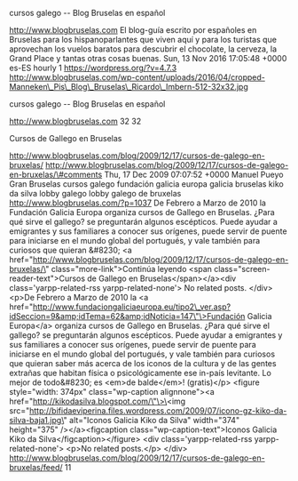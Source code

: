 cursos galego -- Blog Bruselas en español

http://www.blogbruselas.com El blog-guía escrito por españoles en
Bruselas para los hispanoparlantes que viven aquí y para los turistas
que aprovechan los vuelos baratos para descubrir el chocolate, la
cerveza, la Grand Place y tantas otras cosas buenas. Sun, 13 Nov 2016
17:05:48 +0000 es-ES hourly 1 https://wordpress.org/?v=4.7.3
http://www.blogbruselas.com/wp-content/uploads/2016/04/cropped-Manneken\_Pis\_Blog\_Bruselas\_Ricardo\_Imbern-512-32x32.jpg

cursos galego -- Blog Bruselas en español

http://www.blogbruselas.com 32 32

Cursos de Gallego en Bruselas

http://www.blogbruselas.com/blog/2009/12/17/cursos-de-galego-en-bruxelas/
http://www.blogbruselas.com/blog/2009/12/17/cursos-de-galego-en-bruxelas/\#comments
Thu, 17 Dec 2009 07:07:52 +0000 Manuel Pueyo Gran Bruselas cursos galego
fundación galicia europa galicia bruselas kiko da silva lobby galego
lobby galego de bruxelas http://www.blogbruselas.com/?p=1037 De Febrero
a Marzo de 2010 la Fundación Galicia Europa organiza cursos de Gallego
en Bruselas. ¿Para qué sirve el gallego? se preguntarán algunos
escépticos. Puede ayudar a emigrantes y sus familiares a conocer sus
orígenes, puede servir de puente para iniciarse en el mundo global del
portugués, y vale también para curiosos que quieran &\#8230; \<a
href=\"http://www.blogbruselas.com/blog/2009/12/17/cursos-de-galego-en-bruxelas/\"
class=\"more-link\"\>Continúa leyendo \<span
class=\"screen-reader-text\"\>Cursos de Gallego en
Bruselas\</span\>\</a\>\<div class=\'yarpp-related-rss
yarpp-related-none\'\> No related posts. \</div\> \<p\>De Febrero a
Marzo de 2010 la \<a
href=\"http://www.fundaciongaliciaeuropa.eu/tipo2\_ver.asp?idSeccion=9&amp;idTema=62&amp;idNoticia=147\"\>Fundación
Galicia Europa\</a\> organiza cursos de Gallego en Bruselas. ¿Para qué
sirve el gallego? se preguntarán algunos escépticos. Puede ayudar a
emigrantes y sus familiares a conocer sus orígenes, puede servir de
puente para iniciarse en el mundo global del portugués, y vale también
para curiosos que quieran saber más acerca de los iconos de la cultura y
de las gentes extrañas que habitan física o psicológicamente ese in-país
levitante. Lo mejor de todo&\#8230; es \<em\>de balde\</em\>!
(gratis)\</p\> \<figure style=\"width: 374px\" class=\"wp-caption
alignnone\"\>\<a href=\"http://kikodasilva.blogspot.com/\"\>\<img
src=\"http://bifidaeviperina.files.wordpress.com/2009/07/icono-gz-kiko-da-silva-baja1.jpg\"
alt=\"Iconos Galicia Kiko da Silva\" width=\"374\" height=\"375\"
/\>\</a\>\<figcaption class=\"wp-caption-text\"\>Iconos Galicia Kiko da
Silva\</figcaption\>\</figure\> \<div class=\'yarpp-related-rss
yarpp-related-none\'\> \<p\>No related posts.\</p\> \</div\>
http://www.blogbruselas.com/blog/2009/12/17/cursos-de-galego-en-bruxelas/feed/
11
